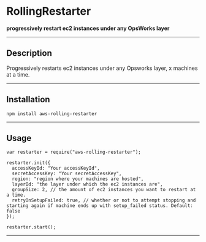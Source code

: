 RollingRestarter
==========

**progressively restart ec2 instances under any OpsWorks layer**


----------
## Description ##
Progressively restarts ec2 instances under any Opsworks layer, x machines at a time. 

----------


Installation
------------
```
npm install aws-rolling-restarter
```
----------
## Usage ##
```
var restarter = require("aws-rolling-restarter");

restarter.init({
  accessKeyId: "Your accessKeyId",
  secretAccessKey: "Your secretAccessKey",
  region: "region where your machines are hosted",
  layerId: "the layer under which the ec2 instances are",
  groupSize: 2, // the amount of ec2 instances you want to restart at a time.
  retryOnSetupFailed: true, // whether or not to attempt stopping and starting again if machine ends up with setup_failed status. Default: false
});

restarter.start();
```
----------

